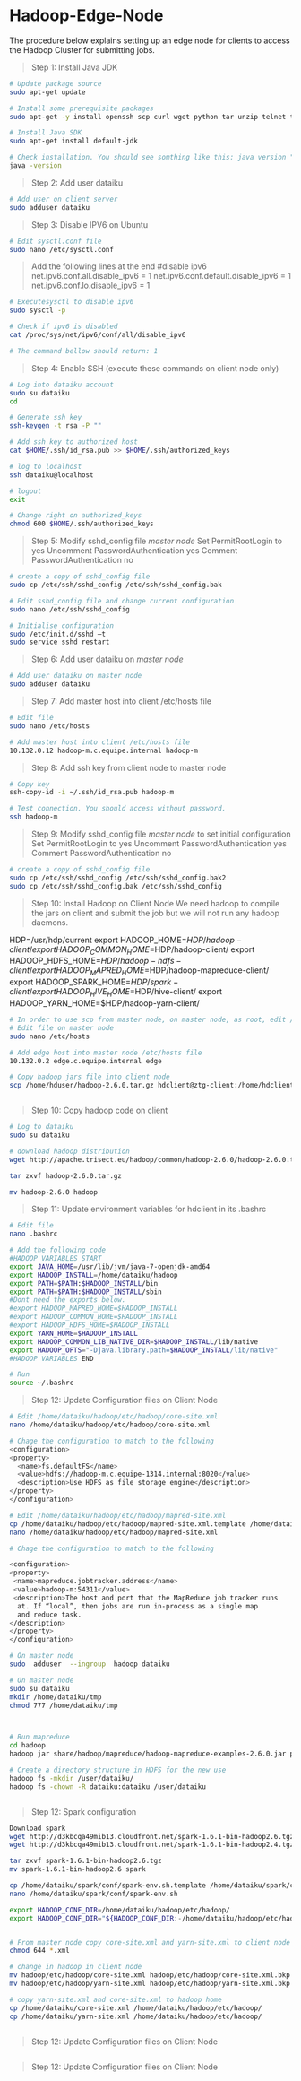 # Hadoop-Edge-Node
The procedure below explains setting up an edge node for clients to access the Hadoop Cluster for submitting jobs.

> Step 1: Install Java JDK

```sh
# Update package source
sudo apt-get update

# Install some prerequisite packages
sudo apt-get -y install openssh scp curl wget python tar unzip telnet telnet-server

# Install Java SDK
sudo apt-get install default-jdk

# Check installation. You should see somthing like this: java version "x.x.x"
java -version

```

> Step 2: Add user dataiku

```sh
# Add user on client server
sudo adduser dataiku

```

> Step 3: Disable IPV6 on Ubuntu

```sh
# Edit sysctl.conf file
sudo nano /etc/sysctl.conf

```
> Add the following lines at the end
#disable ipv6
net.ipv6.conf.all.disable_ipv6 = 1
net.ipv6.conf.default.disable_ipv6 = 1
net.ipv6.conf.lo.disable_ipv6 = 1

```sh
# Executesysctl to disable ipv6
sudo sysctl -p

# Check if ipv6 is disabled
cat /proc/sys/net/ipv6/conf/all/disable_ipv6

# The command bellow should return: 1

```

> Step 4: Enable SSH (execute these commands on client node only)

```sh
# Log into dataiku account
sudo su dataiku
cd

# Generate ssh key
ssh-keygen -t rsa -P ""

# Add ssh key to authorized host
cat $HOME/.ssh/id_rsa.pub >> $HOME/.ssh/authorized_keys

# log to localhost
ssh dataiku@localhost

# logout
exit

# Change right on authorized_keys
chmod 600 $HOME/.ssh/authorized_keys

```

> Step 5: Modify sshd_config file _master node_
Set PermitRootLogin to yes
Uncomment PasswordAuthentication yes
Comment PasswordAuthentication no

```sh
# create a copy of sshd_config file
sudo cp /etc/ssh/sshd_config /etc/ssh/sshd_config.bak

# Edit sshd_config file and change current configuration
sudo nano /etc/ssh/sshd_config

# Initialise configuration
sudo /etc/init.d/sshd –t                             
sudo service sshd restart

```

> Step 6: Add user dataiku on _master node_

```sh
# Add user dataiku on master node
sudo adduser dataiku

```
> Step 7: Add master host into client /etc/hosts file

```sh
# Edit file 
sudo nano /etc/hosts

# Add master host into client /etc/hosts file
10.132.0.12 hadoop-m.c.equipe.internal hadoop-m

``` 

> Step 8: Add ssh key from client node to master node

``` sh
# Copy key
ssh-copy-id -i ~/.ssh/id_rsa.pub hadoop-m

# Test connection. You should access without password.
ssh hadoop-m

```

> Step 9: Modify sshd_config file _master node_ to set initial configuration
Set PermitRootLogin to yes
Uncomment PasswordAuthentication yes
Comment PasswordAuthentication no

```sh
# create a copy of sshd_config file
sudo cp /etc/ssh/sshd_config /etc/ssh/sshd_config.bak2
sudo cp /etc/ssh/sshd_config.bak /etc/ssh/sshd_config

```

> Step 10: Install Hadoop on Client Node
We need hadoop to compile the jars on client and submit the job but we will not run any hadoop daemons.

HDP=/usr/hdp/current
export HADOOP_HOME=$HDP/hadoop-client/
export HADOOP_COMMON_HOME=$HDP/hadoop-client/
export HADOOP_HDFS_HOME=$HDP/hadoop-hdfs-client/ 
export HADOOP_MAPRED_HOME=$HDP/hadoop-mapreduce-client/
export HADOOP_SPARK_HOME=$HDP/spark-client/
export HADOOP_HIVE_HOME=$HDP/hive-client/
export HADOOP_YARN_HOME=$HDP/hadoop-yarn-client/

```sh 
# In order to use scp from master node, on master node, as root, edit /etc/hosts and add client node ip address.
# Edit file on master node
sudo nano /etc/hosts

# Add edge host into master node /etc/hosts file
10.132.0.2 edge.c.equipe.internal edge

# Copy hadoop jars file into client node
scp /home/hduser/hadoop-2.6.0.tar.gz hdclient@ztg-client:/home/hdclient



```

> Step 10: Copy hadoop code on client

```sh
# Log to dataiku
sudo su dataiku

# download hadoop distribution
wget http://apache.trisect.eu/hadoop/common/hadoop-2.6.0/hadoop-2.6.0.tar.gz

tar zxvf hadoop-2.6.0.tar.gz

mv hadoop-2.6.0 hadoop

```

> Step 11: Update environment variables for hdclient in its .bashrc

```sh
# Edit file
nano .bashrc

# Add the following code
#HADOOP VARIABLES START
export JAVA_HOME=/usr/lib/jvm/java-7-openjdk-amd64
export HADOOP_INSTALL=/home/dataiku/hadoop
export PATH=$PATH:$HADOOP_INSTALL/bin
export PATH=$PATH:$HADOOP_INSTALL/sbin
#Dont need the exports below.
#export HADOOP_MAPRED_HOME=$HADOOP_INSTALL
#export HADOOP_COMMON_HOME=$HADOOP_INSTALL
#export HADOOP_HDFS_HOME=$HADOOP_INSTALL
export YARN_HOME=$HADOOP_INSTALL
export HADOOP_COMMON_LIB_NATIVE_DIR=$HADOOP_INSTALL/lib/native
export HADOOP_OPTS="-Djava.library.path=$HADOOP_INSTALL/lib/native"
#HADOOP VARIABLES END

# Run 
source ~/.bashrc

```

> Step 12: Update Configuration files on Client Node

```sh
# Edit /home/dataiku/hadoop/etc/hadoop/core-site.xml
nano /home/dataiku/hadoop/etc/hadoop/core-site.xml

# Chage the configuration to match to the following
<configuration>
<property>
  <name>fs.defaultFS</name>
  <value>hdfs://hadoop-m.c.equipe-1314.internal:8020</value>
  <description>Use HDFS as file storage engine</description>
</property>
</configuration>

# Edit /home/dataiku/hadoop/etc/hadoop/mapred-site.xml
cp /home/dataiku/hadoop/etc/hadoop/mapred-site.xml.template /home/dataiku/hadoop/etc/hadoop/mapred-site.xml
nano /home/dataiku/hadoop/etc/hadoop/mapred-site.xml

# Chage the configuration to match to the following

<configuration>
<property>
 <name>mapreduce.jobtracker.address</name>
 <value>hadoop-m:54311</value>
 <description>The host and port that the MapReduce job tracker runs
  at. If “local”, then jobs are run in-process as a single map
  and reduce task.
</description>
</property>
</configuration>

# On master node 
sudo  adduser  --ingroup  hadoop dataiku

# On master node 
sudo su dataiku
mkdir /home/dataiku/tmp
chmod 777 /home/dataiku/tmp



# Run mapreduce
cd hadoop
hadoop jar share/hadoop/mapreduce/hadoop-mapreduce-examples-2.6.0.jar pi 2 4

# Create a directory structure in HDFS for the new use
hadoop fs -mkdir /user/dataiku/
hadoop fs -chown -R dataiku:dataiku /user/dataiku



```

> Step 12: Spark configuration
```sh
Download spark
wget http://d3kbcqa49mib13.cloudfront.net/spark-1.6.1-bin-hadoop2.6.tgz
wget http://d3kbcqa49mib13.cloudfront.net/spark-1.6.1-bin-hadoop2.4.tgz

tar zxvf spark-1.6.1-bin-hadoop2.6.tgz
mv spark-1.6.1-bin-hadoop2.6 spark

cp /home/dataiku/spark/conf/spark-env.sh.template /home/dataiku/spark/conf/spark-env.sh
nano /home/dataiku/spark/conf/spark-env.sh

export HADOOP_CONF_DIR=/home/dataiku/hadoop/etc/hadoop/
export HADOOP_CONF_DIR="${HADOOP_CONF_DIR:-/home/dataiku/hadoop/etc/hadoop}"


# From master node copy core-site.xml and yarn-site.xml to client node
chmod 644 *.xml

# change in hadoop in client node
mv hadoop/etc/hadoop/core-site.xml hadoop/etc/hadoop/core-site.xml.bkp
mv hadoop/etc/hadoop/yarn-site.xml hadoop/etc/hadoop/yarn-site.xml.bkp

# copy yarn-site.xml and core-site.xml to hadoop home
cp /home/dataiku/core-site.xml /home/dataiku/hadoop/etc/hadoop/
cp /home/dataiku/yarn-site.xml /home/dataiku/hadoop/etc/hadoop/



```

> Step 12: Update Configuration files on Client Node

```sh
```

> Step 12: Update Configuration files on Client Node

```sh
```
